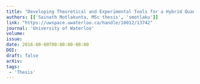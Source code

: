 ```yaml
---
title: "Developing Theoretical and Experimental Tools for a Hybrid Quantum Simulator Based on Trapped Ions"
authors: [['Sainath Motlakunta, MSc thesis', 'smotlaku']]
link: "https://uwspace.uwaterloo.ca/handle/10012/13742"
journal: 'University of Waterloo'
volume: 
issue: 
date: 2018-00-00T00:00:00-00:00
DOI:
draft: false
arXiv:
tags:
 - 'Thesis'
---
```


